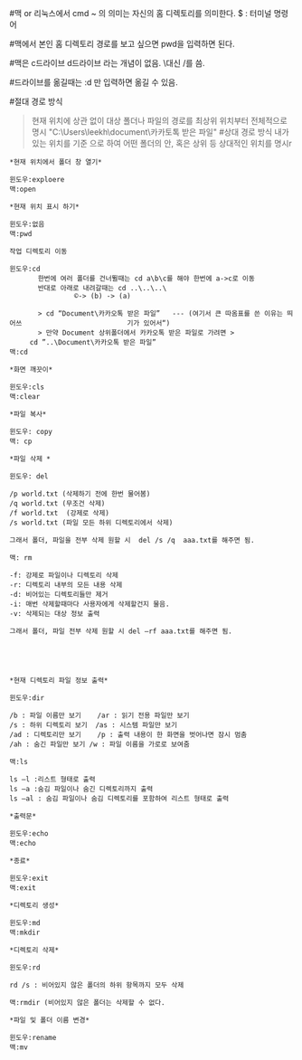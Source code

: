 #맥 or 리눅스에서 cmd ~ 의 의미는 자신의 홈 디렉토리를 의미한다.
$ : 터미널 명령어



#맥에서 본인 홈 디렉토리 경로를 보고 싶으면 pwd을 입력하면 된다.



#맥은 c드라이브 d드라이브 라는 개념이 없음.
\대신 /를 씀.



#드라이브를 옮길때는 :d 만 입력하면 옮길 수 있음.



#절대 경로 방식
> 현재 위치에 상관 없이 대상 폴더나 파일의 경로를 최상위 위치부터 전체적으로 명시
> "C:\Users\leekh\document\카카토톡 받은 파일" 
#상대 경로 방식
> 내가 있는 위치를 기준 으로 하여 어떤 폴더의 안, 혹은 상위 등 상대적인 위치를 명시r



```
*현재 위치에서 폴더 창 열기*

윈도우:exploere
맥:open
```


```
*현재 위치 표시 하기*

윈도우:없음
맥:pwd

작업 디렉토리 이동

윈도우:cd      
       한번에 여러 폴더를 건너뛸때는 cd a\b\c를 해야 한번에 a->c로 이동
       반대로 아래로 내려갈때는 cd ..\..\..\
				©-> (b) -> (a)	

       > cd “Document\카카오톡 받은 파일”   --- (여기서 큰 따옴표를 쓴 이유는 띄어쓰						   기가 있어서“)
       > 만약 Document 상위폴더에서 카카오톡 받은 파일로 가려면 > 
	 cd ”..\Document\카카오톡 받은 파일”
맥:cd									
```



```
*화면 깨끗이*

윈도우:cls
맥:clear
```


```
*파일 복사*

윈도우: copy
맥: cp
```


```
*파일 삭제 *

윈도우: del

/p world.txt (삭제하기 전에 한번 물어봄)
/q world.txt (무조건 삭제)
/f world.txt  (강제로 삭제)  
/s world.txt (파일 모든 하위 디렉토리에서 삭제) 

그래서 폴더, 파일을 전부 삭제 원할 시  del /s /q  aaa.txt를 해주면 됨.

맥: rm

-f: 강제로 파일이나 디렉토리 삭제
-r: 디렉토리 내부의 모든 내용 삭제
-d: 비어있는 디렉토리들만 제거
-i: 매번 삭제할때마다 사용자에게 삭제할건지 물음.
-v: 삭제되는 대상 정보 출력 

그래서 폴더, 파일 전부 삭제 원할 시 del –rf aaa.txt를 해주면 됨.





*현재 디렉토리 파일 정보 출력*

윈도우:dir  

/b : 파일 이름만 보기    /ar : 읽기 전용 파일만 보기
/s : 하위 디렉토리 보기  /as : 시스템 파일만 보기
/ad : 디렉토리만 보기    /p : 출력 내용이 한 화면을 벗어나면 잠시 멈춤
/ah : 숨긴 파일만 보기	/w : 파일 이름을 가로로 보여줌

맥:ls

ls –l :리스트 형태로 출력
ls –a :숨김 파일이나 숨긴 디렉토리까지 출력
ls –al : 숨김 파일이나 숨김 디렉토리를 포함하여 리스트 형태로 출력 
```


```
*출력문*

윈도우:echo 
맥:echo
```


```
*종료*

윈도우:exit 
맥:exit
```


```
*디렉토리 생성*

윈도우:md 
맥:mkdir
```



```
*디렉토리 삭제*

윈도우:rd
 
rd /s : 비어있지 않은 폴더의 하위 항목까지 모두 삭제

맥:rmdir (비어있지 않은 폴더는 삭제할 수 없다.
```



```
*파일 및 폴더 이름 변경*

윈도우:rename 
맥:mv
```